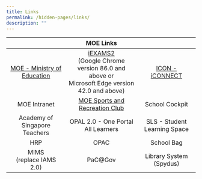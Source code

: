 ```yaml
---
title: Links
permalink: /hidden-pages/links/
description: ""
---
```

 <a href="" target="_blank"></a> 

|          |             MOE Links       |                              |
|:---------------:|:-----------:|:------------:|
|  <a href="https://www.moe.gov.sg/" target="_blank">MOE - Ministry of Education</a>     |  <a href="https://iexams.seab.gov.sg/login" target="_blank">iEXAMS2  </a><br>(Google Chrome version 86.0 and above or<br>Microsoft Edge version 42.0 and above) |     <a href="https://icon.moe.edu.sg/" target="_blank">ICON - iCONNECT</a>            |
|          MOE Intranet         |                      <a href="https://www.mesrc.net/" target="_blank">MOE Sports and Recreation Club</a>         |        School Cockpit        |
| Academy of Singapore Teachers |                               OPAL 2.0 - One Portal All Learners                              | SLS - Student Learning Space |
|              HRP              |                                             OPAC                                              |          School Bag          |
|   MIMS<br>(replace IAMS 2.0)  |                                            PaC@Gov                                            |    Library System (Spydus)   |